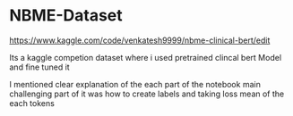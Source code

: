 # NBME-Dataset

https://www.kaggle.com/code/venkatesh9999/nbme-clinical-bert/edit

Its a kaggle competion dataset where i used pretrained clincal bert Model and fine tuned it 

I mentioned clear explanation of the each part of the notebook main challenging part of it was how to create labels and taking loss mean of the each tokens 
